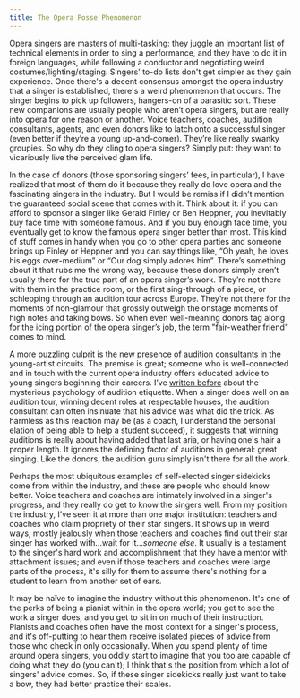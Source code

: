 ```yaml
---
title: The Opera Posse Phenomenon
---
```


Opera singers are masters of multi-tasking: they juggle an important list of technical elements in order to sing a performance, and they have to do it in foreign languages, while following a conductor and negotiating weird costumes/lighting/staging. Singers' to-do lists don't get simpler as they gain experience. Once there's a decent consensus amongst the opera industry that a singer is established, there's a weird phenomenon that occurs. The singer begins to pick up followers, hangers-on of a parasitic sort. These new companions are usually people who aren’t opera singers, but are really into opera for one reason or another. Voice teachers, coaches, audition consultants, agents, and even donors like to latch onto a successful singer (even better if they’re a young up-and-comer). They’re like really swanky groupies. So why do they cling to opera singers? Simply put: they want to vicariously live the perceived glam life.

In the case of donors (those sponsoring singers’ fees, in particular), I have realized that most of them do it because they really do love opera and the fascinating singers in the industry. But I would be remiss if I didn’t mention the guaranteed social scene that comes with it. Think about it: if you can afford to sponsor a singer like Gerald Finley or Ben Heppner, you inevitably buy face time with someone famous. And if you buy enough face time, you eventually get to know the famous opera singer better than most. This kind of stuff comes in handy when you go to other opera parties and someone brings up Finley or Heppner and you can say things like, “Oh yeah, he loves his eggs over-medium” or “Our dog simply adores him”. There’s something about it that rubs me the wrong way, because these donors simply aren’t usually there for the true part of an opera singer’s work. They’re not there with them in the practice room, or the first sing-through of a piece, or schlepping through an audition tour across Europe. They’re not there for the moments of non-glamour that grossly outweigh the onstage moments of high notes and taking bows. So when even well-meaning donors tag along for the icing portion of the opera singer’s job, the term "fair-weather friend" comes to mind.

A more puzzling culprit is the new presence of audition consultants in the young-artist circuits. The premise is great; someone who is well-connected and in touch with the current opera industry offers educated advice to young singers beginning their careers. I’ve [written before](/in-defence-of-singers/) about the mysterious psychology of audition etiquette. When a singer does well on an audition tour, winning decent roles at respectable houses, the audition consultant can often insinuate that his advice was what did the trick. As harmless as this reaction may be (as a coach, I understand the personal elation of being able to help a student succeed), it suggests that winning auditions is really about having added that last aria, or having one's hair a proper length. It ignores the defining factor of auditions in general: great singing. Like the donors, the audition guru simply isn't there for all the work.

Perhaps the most ubiquitous examples of self-elected singer sidekicks come from within the industry, and these are people who should know better. Voice teachers and coaches are intimately involved in a singer's progress, and they really do get to know the singers well. From my position the industry, I've seen it at more than one major institution: teachers and coaches who claim propriety of their star singers. It shows up in weird ways, mostly jealously when those teachers and coaches find out their star singer has worked with...wait for it..._someone else_. It usually is a testament to the singer's hard work and accomplishment that they have a mentor with attachment issues; and even if those teachers and coaches were large parts of the process, it's silly for them to assume there's nothing for a student to learn from another set of ears.

It may be naïve to imagine the industry without this phenomenon. It's one of the perks of being a pianist within in the opera world; you get to see the work a singer does, and you get to sit in on much of their instruction. Pianists and coaches often have the most context for a singer's process, and it's off-putting to hear them receive isolated pieces of advice from those who check in only occasionally. When you spend plenty of time around opera singers, you oddly start to imagine that you too are capable of doing what they do (you can't); I think that's the position from which a lot of singers' advice comes. So, if these singer sidekicks really just want to take a bow, they had better practice their scales.
